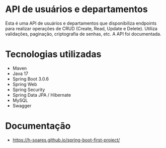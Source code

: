 # API de usuários e departamentos

Esta é uma API de usuários e departamentos que disponibiliza endpoints para realizar operações de CRUD (Create, Read, Update e Delete).
Utiliza validações, paginação, criptografia de senhas, etc.
A API foi documentada.

# Tecnologias utilizadas
* Maven
* Java 17
* Spring Boot 3.0.6
* Spring Web
* Spring Security
* Spring Data JPA / Hibernate
* MySQL
* Swagger

# Documentação
* https://h-soares.github.io/spring-boot-first-project/